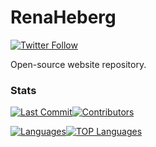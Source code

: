 # RenaHeberg
[![Twitter Follow](https://img.shields.io/twitter/follow/renaheberg)](https://twitter.com/RenaHeberg)

Open-source website repository.

### Stats
[![Last Commit](https://img.shields.io/github/last-commit/RenaHeberg/simple-page/master?style=for-the-badge)](https://github.com/RenaHeberg/simple-page/commits/master)[![Contributors](https://img.shields.io/github/contributors/RenaHeberg/simple-page?style=for-the-badge)](https://github.com/RenaHeberg/website/graphs/contributors)

[![Languages](https://img.shields.io/github/languages/count/RenaHeberg/simple-page?style=for-the-badge)](https://github.com/RenaHeberg/simple-page)[![TOP Languages](https://img.shields.io/github/languages/top/RenaHeberg/simple-page?style=for-the-badge)](https://github.com/RenaHeberg/simple-page)
